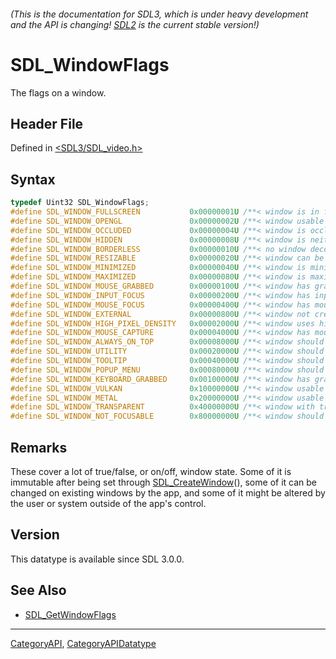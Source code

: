 ###### (This is the documentation for SDL3, which is under heavy development and the API is changing! [SDL2](https://wiki.libsdl.org/SDL2/) is the current stable version!)
# SDL_WindowFlags

The flags on a window.

## Header File

Defined in [<SDL3/SDL_video.h>](https://github.com/libsdl-org/SDL/blob/main/include/SDL3/SDL_video.h)

## Syntax

```c
typedef Uint32 SDL_WindowFlags;
#define SDL_WINDOW_FULLSCREEN           0x00000001U /**< window is in fullscreen mode */
#define SDL_WINDOW_OPENGL               0x00000002U /**< window usable with OpenGL context */
#define SDL_WINDOW_OCCLUDED             0x00000004U /**< window is occluded */
#define SDL_WINDOW_HIDDEN               0x00000008U /**< window is neither mapped onto the desktop nor shown in the taskbar/dock/window list; SDL_ShowWindow() is required for it to become visible */
#define SDL_WINDOW_BORDERLESS           0x00000010U /**< no window decoration */
#define SDL_WINDOW_RESIZABLE            0x00000020U /**< window can be resized */
#define SDL_WINDOW_MINIMIZED            0x00000040U /**< window is minimized */
#define SDL_WINDOW_MAXIMIZED            0x00000080U /**< window is maximized */
#define SDL_WINDOW_MOUSE_GRABBED        0x00000100U /**< window has grabbed mouse input */
#define SDL_WINDOW_INPUT_FOCUS          0x00000200U /**< window has input focus */
#define SDL_WINDOW_MOUSE_FOCUS          0x00000400U /**< window has mouse focus */
#define SDL_WINDOW_EXTERNAL             0x00000800U /**< window not created by SDL */
#define SDL_WINDOW_HIGH_PIXEL_DENSITY   0x00002000U /**< window uses high pixel density back buffer if possible */
#define SDL_WINDOW_MOUSE_CAPTURE        0x00004000U /**< window has mouse captured (unrelated to MOUSE_GRABBED) */
#define SDL_WINDOW_ALWAYS_ON_TOP        0x00008000U /**< window should always be above others */
#define SDL_WINDOW_UTILITY              0x00020000U /**< window should be treated as a utility window, not showing in the task bar and window list */
#define SDL_WINDOW_TOOLTIP              0x00040000U /**< window should be treated as a tooltip and does not get mouse or keyboard focus, requires a parent window */
#define SDL_WINDOW_POPUP_MENU           0x00080000U /**< window should be treated as a popup menu, requires a parent window */
#define SDL_WINDOW_KEYBOARD_GRABBED     0x00100000U /**< window has grabbed keyboard input */
#define SDL_WINDOW_VULKAN               0x10000000U /**< window usable for Vulkan surface */
#define SDL_WINDOW_METAL                0x20000000U /**< window usable for Metal view */
#define SDL_WINDOW_TRANSPARENT          0x40000000U /**< window with transparent buffer */
#define SDL_WINDOW_NOT_FOCUSABLE        0x80000000U /**< window should not be focusable */

```

## Remarks

These cover a lot of true/false, or on/off, window state. Some of it is
immutable after being set through [SDL_CreateWindow](SDL_CreateWindow)(),
some of it can be changed on existing windows by the app, and some of it
might be altered by the user or system outside of the app's control.

## Version

This datatype is available since SDL 3.0.0.

## See Also

* [SDL_GetWindowFlags](SDL_GetWindowFlags)

----
[CategoryAPI](CategoryAPI), [CategoryAPIDatatype](CategoryAPIDatatype)


